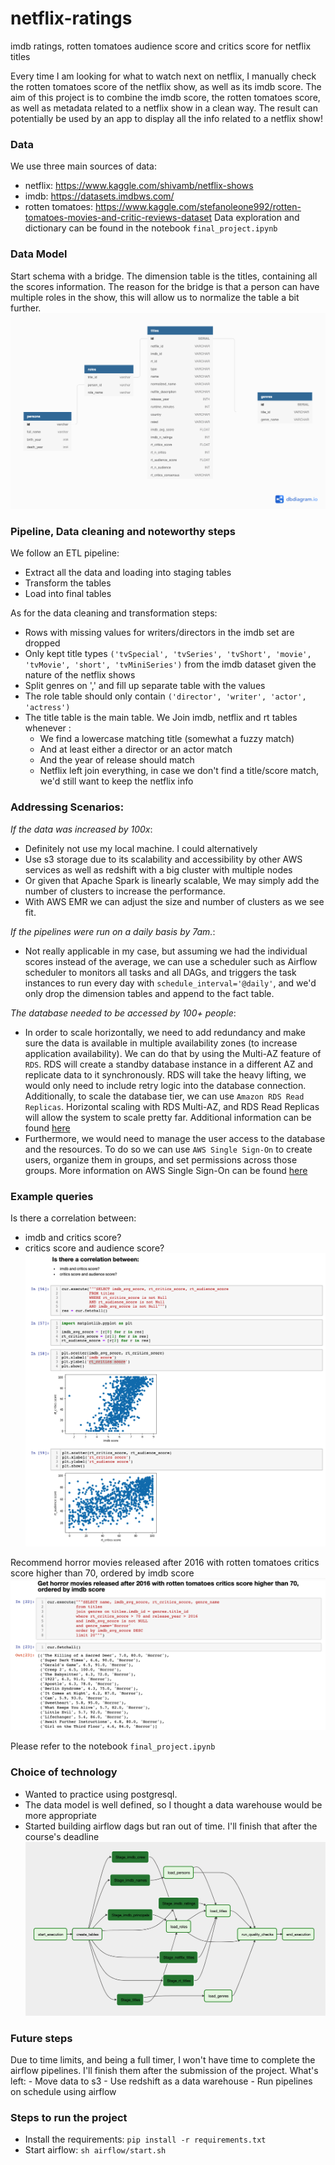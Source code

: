 # netflix-ratings
imdb ratings, rotten tomatoes audience score and critics score for netflix titles

Every time I am looking for what to watch next on netflix, I manually check the rotten tomatoes score of the netflix show, as well as its imdb score.
The aim of this project is to combine the imdb score, the rotten tomatoes score, as well as metadata related to a netflix show in a clean way.
The result can potentially be used by an app to display all the info related to a netflix show!

### Data
We use three main sources of data:
- netflix: https://www.kaggle.com/shivamb/netflix-shows
- imdb: https://datasets.imdbws.com/
- rotten tomatoes: https://www.kaggle.com/stefanoleone992/rotten-tomatoes-movies-and-critic-reviews-dataset
Data exploration and dictionary can be found in the notebook `final_project.ipynb`

### Data Model
Start schema with a bridge. 
The dimension table is the titles, containing all the scores information.
The reason for the bridge is that a person can have multiple roles in the show, this will allow us to normalize the table a bit further.
![Alt text](img/netflix-ratings.png?raw=true "data model")

### Pipeline, Data cleaning and noteworthy steps
We follow an ETL pipeline:
- Extract all the data and loading into staging tables
- Transform the tables 
- Load into final tables

As for the data cleaning and transformation steps:
- Rows with missing values for writers/directors in the imdb set are dropped
- Only kept title types `('tvSpecial', 'tvSeries', 'tvShort', 'movie', 'tvMovie', 'short', 'tvMiniSeries')` from the imdb dataset given the nature of the netflix shows
- Split genres on ',' and fill up separate table with the values
- The role table should only contain `('director', 'writer', 'actor', 'actress')`
- The title table is the main table. We Join imdb, netflix and rt tables whenever :
    - We find a lowercase matching title (somewhat a fuzzy match) 
    - And at least either a director or an actor match
    - And the year of release should match
    - Netflix left join everything, in case we don't find a title/score match, we'd still want to keep the netflix info

### Addressing Scenarios:
*If the data was increased by 100x*:
- Definitely not use my local machine. I could alternatively
- Use s3 storage due to its scalability and accessibility by other AWS services as well as redshift with a big cluster with multiple nodes
- Or given that Apache Spark is linearly scalable, We may simply add the number of clusters to increase the performance. 
- With AWS EMR we can adjust the size and number of clusters as we see fit.

*If the pipelines were run on a daily basis by 7am.*:
- Not really applicable in my case, but assuming we had the individual scores instead of the average, we can use a scheduler such as Airflow scheduler
to monitors all tasks and all DAGs, and triggers the task instances to run every day with `schedule_interval='@daily'`, and we'd only drop the dimension tables and append to the fact table.

*The database needed to be accessed by 100+ people*:
-  In order to scale horizontally, we need to add redundancy and make sure the data is available in multiple availability zones (to increase application availability).
We can do that by using the Multi-AZ feature of `RDS`. RDS will create a standby database instance in a different AZ and replicate data to it synchronously.
RDS will take the heavy lifting, we would only need to include retry logic into the database connection. 
Additionally, to scale the database tier, we can use `Amazon RDS Read Replicas`.
Horizontal scaling with RDS Multi-AZ, and RDS Read Replicas will allow the system to scale pretty far.
Additional information can be found [here](https://aws.amazon.com/blogs/startups/scaling-on-aws-part-2-10k-users/)
- Furthermore, we would need to manage the user access to the database and the resources. To do so we can use `AWS Single Sign-On` to create users, organize them in groups, and set permissions across those groups.
More information on AWS Single Sign-On can be found [here](https://aws.amazon.com/blogs/security/how-to-create-and-manage-users-within-aws-sso/)

### Example queries
Is there a correlation between:
- imdb and critics score?
- critics score and audience score?
![Alt text](img/correlation.png?raw=true "Correlation")

Recommend horror movies released after 2016 with rotten tomatoes critics score higher than 70, ordered by imdb score
![Alt text](img/recommendation.png?raw=true "Correlation")

Please refer to the notebook `final_project.ipynb`

### Choice of technology
- Wanted to practice using postgresql.
- The data model is well defined, so I thought a data warehouse would be more appropriate
- Started building airflow dags but ran out of time. I'll finish that after the course's deadline
![Alt text](img/airflow_graph.png?raw=true "Airflow DAG")


### Future steps
Due to time limits, and being a full timer, I won't have time to complete the airflow pipelines. 
I'll finish them after the submission of the project. What's left:
    - Move data to s3
    - Use redshift as a data warehouse
    - Run pipelines on schedule using airflow
    
### Steps to run the project
- Install the requirements: `pip install -r requirements.txt`
- Start airflow: `sh airflow/start.sh`
